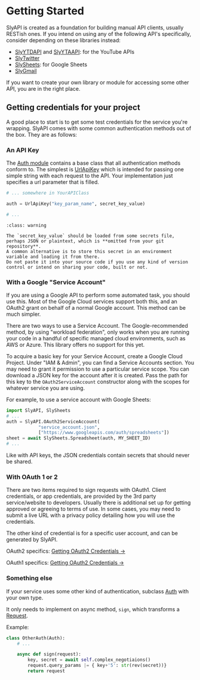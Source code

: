 # Getting Started

SlyAPI is created as a foundation for building manual API clients, usually RESTish ones. If you intend on using any of the following API's specifically, consider depending on these libraries instead:

* [SlyYTDAPI](https://github.com/dunkyl/SlyYTDAPI-Python) and [SlyYTAAPI](https://github.com/dunkyl/SlyYTAAPI-Python): for the YouTube APIs
* [SlyTwitter](https://github.com/dunkyl/SlyTwitter-Python)
* [SlySheets](https://github.com/dunkyl/SlySheets-Python): for Google Sheets
* [SlyGmail](https://github.com/dunkyl/SlyGmail-Python)

If you want to create your own library or module for accessing some other API, you are in the right place.

## Getting credentials for your project

A good place to start is to get some test credentials for the service you're wrapping. SlyAPI comes with some common authentication methods out of the box. They are as follows:

### An API Key

The [Auth module](SlyAPI.auth.Auth) contains a base class that all authentication methods conform to. The simplest is [UrlApiKey](SlyAPI.auth.UrlApiKey) which is intended for passing one simple string with each request to the API. Your implementation just specifies a url parameter that is filled.

```py
# ... somewhere in YourAPIClass

auth = UrlApiKey("key_param_name", secret_key_value)

# ...
```

```{admonition} Keep your secrets secret
:class: warning

The `secret_key_value` should be loaded from some secrets file, perhaps JSON or plaintext, which is **omitted from your git repository**.
A common alternative is to store this secret in an environment variable and loading it from there.
Do not paste it into your source code if you use any kind of version control or intend on sharing your code, built or not.
```

### With a Google "Service Account"

If you are using a Google API to perform some automated task, you should use this. Most of the Google Cloud services support both this, and an OAuth2 grant on behalf of a normal Google account. This method can be much simpler.

There are two ways to use a Service Account. The Google-recommended method, by using "workload federation", only works when you are running your code in a handful of specific managed cloud environments, such as AWS or Azure. This library offers no support for this yet. 

To acquire a basic key for your Service Account, create a Google Cloud Project. Under "IAM & Admin", you can find a Service Accounts section. You may need to grant it permission to use a particular service scope. You can download a JSON key for the account after it is created. Pass the path for this key to the `OAuth2ServiceAccount` constructor along with the scopes for whatever service you are using.

For example, to use a service account with Google Sheets:

```py
import SlyAPI, SlySheets
# ...
auth = SlyAPI.OAuth2ServiceAccount(
            "service_account.json",
            ["https://www.googleapis.com/auth/spreadsheets"])
sheet = await SlySheets.Spreadsheet(auth, MY_SHEET_ID)
# ...
```

Like with API keys, the JSON credentials contain secrets that should never be shared.

### With OAuth 1 or 2

There are two items required to sign requests with OAuth1. Client credentials, or app credentials, are provided by the 3rd party service/website to developers. Usually there is additional set up for getting approved or agreeing to terms of use. In some cases, you may need to submit a live URL with a privacy policy detailing how you will use the credentials.

The other kind of credential is for a specific user account, and can be generated by SlyAPI.

OAuth2 specifics: [Getting OAuth2 Credentials →](oauth1.md)

OAuth1 specifics: [Getting OAuth2 Credentials →](oauth2.md)

### Something else

If your service uses some other kind of authentication, subclass [Auth](SlyAPI.auth.Auth) with your own type.

It only needs to implement on async method, `sign`, which transforms a [Request](SlyAPI.web.Request).

Example:

```py
class OtherAuth(Auth):
    # ...

    async def sign(request):
        key, secret = await self.complex_negotiaions()
        request.query_params |= { key+'5': str(rev(secret))}
        return request
```